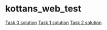 # kottans_web_test
[Task 0 solution](task_0/README.md)
[Task 1 solution](task_1/README.md)
[Task 2 solution](task_2/README.md)

